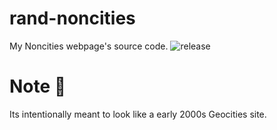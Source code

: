 # rand-noncities
My Noncities webpage's source code. ![release](https://img.shields.io/badge/release-v1.0-blue)
# Note 📎
Its intentionally meant to look like a early 2000s Geocities site.

